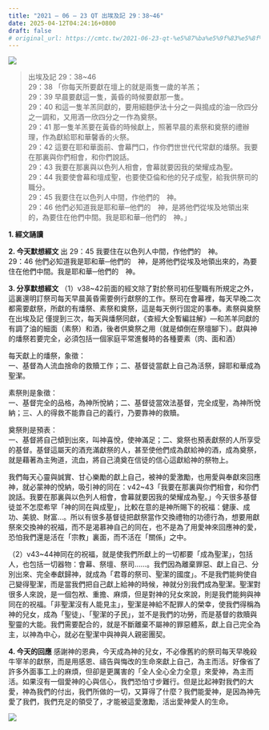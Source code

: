 ```yaml
---
title: "2021 – 06 – 23 QT 出埃及記 29：38~46"
date: 2025-04-12T04:24:16+0800
draft: false
# original_url: https://cmtc.tw/2021-06-23-qt-%e5%87%ba%e5%9f%83%e5%8f%8a%e8%a8%98-29%ef%bc%9a3846
---
```


![](/images/qt.jpg)
> 出埃及記 29：38\~46  
> 29：38 「你每天所要獻在壇上的就是兩隻一歲的羊羔；  
> 29：39 早晨要獻這一隻，黃昏的時候要獻那一隻。  
> 29：40 和這一隻羊羔同獻的，要用細麵伊法十分之一與搗成的油一欣四分之一調和，又用酒一欣四分之一作為奠祭。  
> 29：41 那一隻羊羔要在黃昏的時候獻上，照著早晨的素祭和奠祭的禮辦理，作為獻給耶和華馨香的火祭。  
> 29：42 這要在耶和華面前、會幕門口，作你們世世代代常獻的燔祭。我要在那裏與你們相會，和你們說話。  
> 29：43 我要在那裏與以色列人相會，會幕就要因我的榮耀成為聖。  
> 29：44 我要使會幕和壇成聖，也要使亞倫和他的兒子成聖，給我供祭司的職分。  
> 29：45 我要住在以色列人中間，作他們的　神。  
> 29：46 他們必知道我是耶和華─他們的　神，是將他們從埃及地領出來的，為要住在他們中間。我是耶和華─他們的　神。」

**1. 經文誦讀**

**2.  今天默想經文**
出 29：45 我要住在以色列人中間，作他們的　神。  
29：46 他們必知道我是耶和華─他們的　神，是將他們從埃及地領出來的，為要住在他們中間。我是耶和華─他們的　神。

**3. 分享默想經文**
（1）v38\~42前面的經文除了對於祭司初任聖職有所規定之外，這裏還明訂祭司每天早晨黃昏需要例行獻祭的工作。祭司在會幕裡，每天早晚二次都需要獻祭，所獻的有燔祭、素祭和奠祭，這是每天例行固定的事奉。素祭與奠祭在出埃及記 僅提到三次，每天與燔祭同獻，《查經大全暫編註解》—和羔羊同獻的有調了油的細面（素祭）和酒，後者供奠祭之用（就是傾倒在祭壇腳下）。獻與神的燔祭若要完全，必須包括一個家庭平常進餐時的各種要素（肉、面和酒）

每天獻上的燔祭，象徵：  
一、基督為人流血捨命的救贖工作；二、基督徒當獻上自己為活祭，歸耶和華成為聖潔。

素祭則是象徵：  
一、基督完全的品格，為神所悅納；二、基督徒當效法基督，完全成聖，為神所悅納；三、人的得救不能靠自己的義行，乃要靠神的救贖。

奠祭則是預表：  
一、基督將自己傾到出來，叫神喜悅，使神滿足；二、奠祭也預表獻祭的人所享受的基督。基督這屬天的酒充滿獻祭的人，甚至使他們成為獻給神的酒，成為奠祭，就是藉著為主殉道，流血，將自己澆奠在信徒的信心這獻給神的祭物上。

我們每天心靈與誠實、甘心樂勵的獻上自己，被神的愛激勵，也用愛與奉獻來回應神，就必蒙神的悅納，吸引神的同在：v42\~43「我要在那裏與你們相會，和你們說話。我要在那裏與以色列人相會，會幕就要因我的榮耀成為聖。」今天很多基督徒並不怎麼希罕「神的同在與成聖」，比較在意的是神所賜下的祝福：健康、成功、美貌、財富…。所以有很多基督徒把獻祭當作交換禮物的功德行為，想要用獻祭來交換神的祝福，而不是渴慕神自己的同在，也不是為了用愛神來回應神的愛，恐怕我們還是活在「宗教」裏面，而不活在「關係」之中。

（2）v43\~44神同在的祝福，就是使我們所獻上的一切都要「成為聖潔」，包括人，也包括一切器物：會幕、祭壇、祭司……。我們因為離棄罪惡、獻上自己、分別出來、完全奉獻歸神，就成為「君尊的祭司、聖潔的國度」。不是我們能夠使自己變得聖潔，而是當我們把自己獻上給神的時候，神就分別我們成為聖潔。聖潔對很多人來說，是一個包袱、重擔、麻煩，但是對神的兒女來說，則是我們能夠與神同在的祝福。「非聖潔沒有人能見主」，聖潔是神給不配罪人的榮幸，使我們得稱為神的兒女，成為「聖徒」、「聖潔的子民」，並不是我們的功勞，而是基督的救贖與聖靈的大能。我們需要配合的，就是不斷離棄不屬神的罪惡體系，獻上自己完全為主，以神為中心，就必在聖潔中與神與人親密團契。

**4. 今天的回應**
感謝神的恩典，今天成為神的兒女，不必像舊約的祭司每天早晚殺牛宰羊的獻祭，而是用感恩、禱告與悔改的生命來獻上自己，為主而活。好像省了許多外面事工上的麻煩，但卻是更厲害的「全人全心全力全意」來愛神，為主而活。如果沒有一個愛神的心與信心，我們恐怕寸步難行。但是比起神對我們的大愛，神為我們的付出，我們所做的一切，又算得了什麼？我們能愛神，是因為神先愛了我們，我們充足的領受了，才能被這愛激勵，活出愛神愛人的生命。

![](/images/202106231.jpg)
